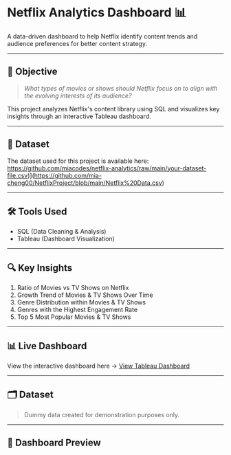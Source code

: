 # Netflix Analytics Dashboard 📊

A data-driven dashboard to help Netflix identify content trends and audience preferences for better content strategy.

---

## 🎯 Objective

> *What types of movies or shows should Netflix focus on to align with the evolving interests of its audience?*

This project analyzes Netflix's content library using SQL and visualizes key insights through an interactive Tableau dashboard.

---

## 📂 Dataset

The dataset used for this project is available here:  
https://github.com/miacodes/netflix-analytics/raw/main/your-dataset-file.csv)](https://github.com/mia-cheng00/NetflixProject/blob/main/Netflix%20Data.csv)

---

## 🛠 Tools Used

- SQL (Data Cleaning & Analysis)
- Tableau (Dashboard Visualization)

---

## 🔍 Key Insights

1. Ratio of Movies vs TV Shows on Netflix  
2. Growth Trend of Movies & TV Shows Over Time  
3. Genre Distribution within Movies & TV Shows  
4. Genres with the Highest Engagement Rate  
5. Top 5 Most Popular Movies & TV Shows  

---

## 📊 Live Dashboard

View the interactive dashboard here → [View Tableau Dashboard](https://public.tableau.com/miacodes/dashboard)

---

## 🗂 Dataset

> Dummy data created for demonstration purposes only.

---

## 📸 Dashboard Preview  

